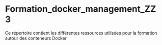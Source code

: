 # Formation_docker_management_ZZ3

Ce répertoire contient les différentes ressources utilisées pour la formation autour des conteneurs Docker

